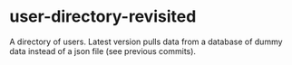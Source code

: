 # user-directory-revisited

A directory of users. Latest version pulls data from a database of dummy data instead of a json file (see previous commits).
